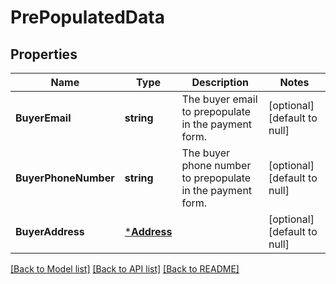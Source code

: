 # PrePopulatedData

## Properties
Name | Type | Description | Notes
------------ | ------------- | ------------- | -------------
**BuyerEmail** | **string** | The buyer email to prepopulate in the payment form. | [optional] [default to null]
**BuyerPhoneNumber** | **string** | The buyer phone number to prepopulate in the payment form. | [optional] [default to null]
**BuyerAddress** | [***Address**](Address.md) |  | [optional] [default to null]

[[Back to Model list]](../README.md#documentation-for-models) [[Back to API list]](../README.md#documentation-for-api-endpoints) [[Back to README]](../README.md)


